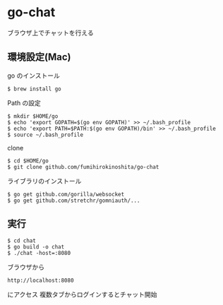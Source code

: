 # go-chat
ブラウザ上でチャットを行える

## 環境設定(Mac)

go のインストール
```
$ brew install go
```

Path の設定
```
$ mkdir $HOME/go
$ echo 'export GOPATH=$(go env GOPATH)' >> ~/.bash_profile
$ echo 'export PATH=$PATH:$(go env GOPATH)/bin' >> ~/.bash_profile
$ source ~/.bash_profile
```

clone
```
$ cd $HOME/go
$ git clone github.com/fumihirokinoshita/go-chat
```

ライブラリのインストール
```
$ go get github.com/gorilla/websocket
$ go get github.com/stretchr/gomniauth/...
```

## 実行
```
$ cd chat
$ go build -o chat
$ ./chat -host=:8080
```

ブラウザから
```
http://localhost:8080
```
にアクセス
複数タブからログインするとチャット開始